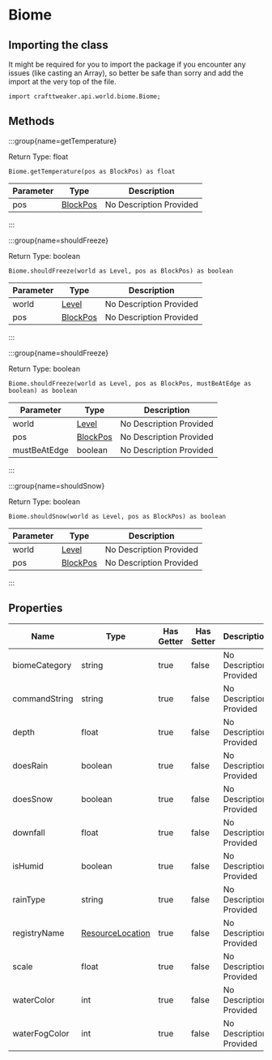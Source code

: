 # Biome

## Importing the class

It might be required for you to import the package if you encounter any issues (like casting an Array), so better be safe than sorry and add the import at the very top of the file.
```zenscript
import crafttweaker.api.world.biome.Biome;
```


## Methods

:::group{name=getTemperature}

Return Type: float

```zenscript
Biome.getTemperature(pos as BlockPos) as float
```

| Parameter | Type | Description |
|-----------|------|-------------|
| pos | [BlockPos](/vanilla/api/util/math/BlockPos) | No Description Provided |


:::

:::group{name=shouldFreeze}

Return Type: boolean

```zenscript
Biome.shouldFreeze(world as Level, pos as BlockPos) as boolean
```

| Parameter | Type | Description |
|-----------|------|-------------|
| world | [Level](/vanilla/api/world/Level) | No Description Provided |
| pos | [BlockPos](/vanilla/api/util/math/BlockPos) | No Description Provided |


:::

:::group{name=shouldFreeze}

Return Type: boolean

```zenscript
Biome.shouldFreeze(world as Level, pos as BlockPos, mustBeAtEdge as boolean) as boolean
```

| Parameter | Type | Description |
|-----------|------|-------------|
| world | [Level](/vanilla/api/world/Level) | No Description Provided |
| pos | [BlockPos](/vanilla/api/util/math/BlockPos) | No Description Provided |
| mustBeAtEdge | boolean | No Description Provided |


:::

:::group{name=shouldSnow}

Return Type: boolean

```zenscript
Biome.shouldSnow(world as Level, pos as BlockPos) as boolean
```

| Parameter | Type | Description |
|-----------|------|-------------|
| world | [Level](/vanilla/api/world/Level) | No Description Provided |
| pos | [BlockPos](/vanilla/api/util/math/BlockPos) | No Description Provided |


:::


## Properties

| Name | Type | Has Getter | Has Setter | Description |
|------|------|------------|------------|-------------|
| biomeCategory | string | true | false | No Description Provided |
| commandString | string | true | false | No Description Provided |
| depth | float | true | false | No Description Provided |
| doesRain | boolean | true | false | No Description Provided |
| doesSnow | boolean | true | false | No Description Provided |
| downfall | float | true | false | No Description Provided |
| isHumid | boolean | true | false | No Description Provided |
| rainType | string | true | false | No Description Provided |
| registryName | [ResourceLocation](/vanilla/api/resource/ResourceLocation) | true | false | No Description Provided |
| scale | float | true | false | No Description Provided |
| waterColor | int | true | false | No Description Provided |
| waterFogColor | int | true | false | No Description Provided |

